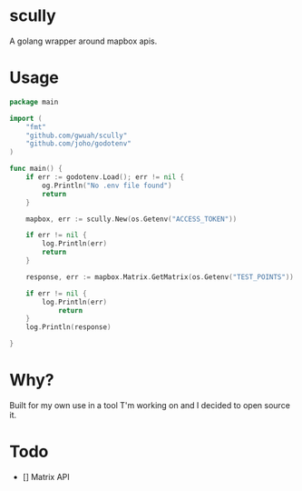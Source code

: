 # scully

A golang wrapper around mapbox apis.

# Usage

```go
package main

import (
	"fmt"
	"github.com/gwuah/scully"
	"github.com/joho/godotenv"
)

func main() {
	if err := godotenv.Load(); err != nil {
		og.Println("No .env file found")
		return
	}

	mapbox, err := scully.New(os.Getenv("ACCESS_TOKEN"))

	if err != nil {
		log.Println(err)
		return
	}

	response, err := mapbox.Matrix.GetMatrix(os.Getenv("TEST_POINTS"))

	if err != nil {
		log.Println(err)
    		return
	}
	log.Println(response)

}
```

# Why?

Built for my own use in a tool T'm working on and I decided to open source it.

# Todo

- [] Matrix API

